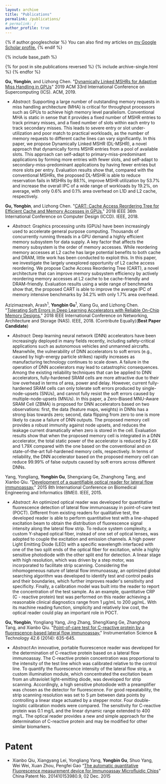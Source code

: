 ```yaml
---
layout: archive
title: "Publications"
permalink: /publications/
# permalink: /
author_profile: true
---
```


{% if author.googlescholar %}
  You can also find my articles on <u><a href="{{author.googlescholar}}">my Google Scholar profile</a>.</u>
{% endif %}

{% include base_path %}

{% for post in site.publications reversed %}
  {% include archive-single.html %}
{% endfor %}

__Gu, Yongbin__, and Lizhong Chen. "[Dynamically Linked MSHRs for Adaptive Miss Handling in GPUs](https://gyb1325.github.io//files/2019_ICS_DLMSHR.pdf)" 2019 ACM 33rd International Conference on Supercomputing (ICS). ACM, 2019.    
* *Abstract*: Supporting a large number of outstanding memory requests in miss handling architecture (MHA) is critical for throughput processors such as GPUs to achieve high memory level parallelism. Conventional MHA is static in sense that it provides a fixed number of MSHR entries to track primary misses, and a fixed number of slots within each entry to track secondary misses. This leads to severe entry or slot under-utilization and poor match to practical workloads, as the number of memory requests to different cache lines can vary significantly. In this paper, we propose Dynamically Linked MSHR (DL-MSHR), a novel approach that dynamically forms MSHR entries from a pool of available slots. This approach can self-adapt to primary-miss-predominant applications by forming more entries with fewer slots, and self-adapt to secondary-miss-predominant applications by having fewer entries but more slots per entry. Evaluation results show that, compared with the conventional MSHRs, the proposed DL-MSHR is able to reduce reservation fails in MSHRs by 88.1%, improve MSHR utilization by 53.7% and increase the overall IPC of a wide range of workloads by 19.2%, on average, with only 0.6% and 0.1% area overhead on L1D and L2 cache, respectively.  


__Gu, Yongbin__, and Lizhong Chen. "[CART: Cache Access Reordering Tree for Efficient Cache and Memory Accesses in GPUs.](https://gyb1325.github.io//files/2018_ICCD_CART.pdf)" 2018 IEEE 36th International Conference on Computer Design (ICCD). IEEE, 2018.    
* *Abstract*: Graphics processing units (GPUs) have been increasingly used to accelerate general purpose computing. Thousands of concurrently running threads in a GPU demand a highly efficient memory subsystem for data supply. A key factor that affects the memory subsystem is the order of memory accesses. While reordering memory accesses at L2 cache has large potential benefits to both cache and DRAM, little work has been conducted to exploit this. In this paper, we investigate the largely unexplored opportunity of L2 cache access reordering. We propose Cache Access Reordering Tree (CART), a novel architecture that can improve memory subsystem efficiency by actively reordering memory accesses at L2 cache to be cache-friendly and DRAM-friendly. Evaluation results using a wide range of benchmarks show that, the proposed CART is able to improve the average IPC of memory intensive benchmarks by 34.2% with only 1.7% area overhead.  

<!-- Citation:  
@inproceedings{gu2018cart,  
  title={CART: Cache Access Reordering Tree for Efficient Cache and Memory Accesses in GPUs},  
  author={Gu, Yongbin and Chen, Lizhong},  
  booktitle={2018 IEEE 36th International Conference on Computer Design (ICCD)},  
  year={2018}  
}   -->

Azizimazreah, Arash<sup>1</sup>, __Yongbin Gu__<sup>1</sup>, Xiang Gu, and Lizhong Chen. "[Tolerating Soft Errors in Deep Learning Accelerators with Reliable On-Chip Memory Designs.](https://gyb1325.github.io/files/2018_NAS_Reliable_Accelerators.pdf)" 2018 IEEE International Conference on Networking, Architecture and Storage (NAS). IEEE, 2018. (Contribute Equally)(**Best Paper Candidate**)  
* *Abstract*: Deep learning neural network (DNN) accelerators have been increasingly deployed in many fields recently, including safety-critical applications such as autonomous vehicles and unmanned aircrafts. Meanwhile, the vulnerability of DNN accelerators to soft errors (e.g., caused by high-energy particle strikes) rapidly increases as manufacturing technology continues to scale down. A failure in the operation of DNN accelerators may lead to catastrophic consequences. Among the existing reliability techniques that can be applied to DNN accelerators, fully-hardened SRAM cells are more attractive due to their low overhead in terms of area, power and delay. However, current fully-hardened SRAM cells can only tolerate soft errors produced by single-node-upsets (SNUs), and cannot fully resist the soft errors caused by multiple-node-upsets (MNUs). In this paper, a Zero-Biased MNU-Aware SRAM Cell (ZBMA) is proposed for DNN accelerators based on two observations: first, the data (feature maps, weights) in DNNs has a strong bias towards zero; second, data flipping from zero to one is more likely to cause a failure of DNN outputs. The proposed memory cell provides a robust immunity against node upsets, and reduces the leakage current dramatically when zero is stored in the cell. Evaluation results show that when the proposed memory cell is integrated in a DNN accelerator, the total static power of the accelerator is reduced by 2.6X and 1.79X compared with the one based on the conventional and on state-of-the-art full-hardened memory cells, respectively. In terms of reliability, the DNN accelerator based on the proposed memory cell can reduce 99.99% of false outputs caused by soft errors across different DNNs.  

<!-- Citation:  
@inproceedings{2018tolerating,  
  title={Tolerating Soft Errors in Deep Learning Accelerators with Reliable On-Chip Memory Designs},  
  author={Azizimazreah, Arash and Gu, Yongbin and Gu, Xiang and Chen, Lizhong},  
  booktitle={2018 IEEE International Conference on Networking, Architecture and Storage (NAS)},  
  year={2018}  
}   -->

Yang, Yongliang, **Yongbin Gu**, Shengxiang Ge, Zhanghong Tang, and Xianbo Qiu. "[Development of a quantifiable optical reader for lateral flow immunoassay.](https://gyb1325.github.io/files/2015_POC_Device.pdf)" 2015 8th International Conference on Biomedical Engineering and Informatics (BMEI). IEEE, 2015.  
* *Abstract*: An optimized optical reader was developed for quantitative fluorescence detection of lateral flow immunoassay in point-of-care test (POCT). Different from existing readers for qualitative test, the developed reader is able to perform quantitative test with a line-shaped excitation beam to obtain the distribution of fluorescence signal intensity along the lateral flow strip. To reduce system complexity, a custom Y-shaped optical fiber, instead of one set of optical lenses, was adopted to couple the excitation and emission channels. A high power Light Emitting Diode (LED) with a specific wavelength interfaced with one of the two split ends of the optical fiber for excitation, while a highly sensitive photodiode with the other split end for detection. A linear stage with high resolution, which was driven by a step motor, was incorporated to facilitate strip scanning. Considering the inhomogeneous nature of lateral flow immunoassay, an optimized global searching algorithm was developed to identify test and control peaks and their boundaries, which further improves reader's sensitivity and specificity. Finally, a calibration model was built into the reader to report the concentration of the test sample. As an example, quantitative CRP (C - reactive protein) test was performed on this reader achieving a reasonable clinical diagnostics range from 1 μg/mL to 200 μg/mL. With its machine reading function, simplicity and relatively low cost, the optical reader could play an important role in POCT.  

<!-- Citation:  
@inproceedings{yang2015development,  
  title={Development of a quantifiable optical reader for lateral flow immunoassay},  
  author={Yang, Yongliang and Gu, Yongbin and Ge, Shengxiang and Tang, Zhanghong and Qiu, Xianbo},  
  booktitle={2015 8th International Conference on Biomedical Engineering and Informatics (BMEI)},  
  year={2015}  
}   -->

__Gu, Yongbin__, Yongliang Yang, Jing Zhang, ShengXiang Ge, Zhanghong Tang, and Xianbo Qiu. "[Point-of-care test for C-reactive protein by a fluorescence-based lateral flow immunoassay.](https://gyb1325.github.io/files/2014_POC_Device.pdf)" Instrumentation Science & Technology 42.6 (2014): 635-645.  
* *Abstract*:An innovative, portable fluorescence reader was developed for the determination of C-reactive protein based on a lateral flow immunoassay. The C-reactive protein concentration was proportional to the intensity of the test line which was calibrated relative to the control line. To quantify the fluorescence intensity of the lateral flow strip, a custom illumination module, which concentrated the excitation beam from an ultraviolet light-emitting diode, was developed for strip scanning. Accordingly, a high sensitive photodiode with a preamplifier was chosen as the detector for fluorescence. For good repeatability, the strip scanning resolution was set to 5 μm between data points by controlling a linear stage actuated by a stepper motor. Four double-logistic calibration models were compared. The sensitivity for C-reactive protein was 0.1 mg/L and the linear dynamic range extended to 400 mg/L. The optical reader provides a new and simple approach for the determination of C-reactive protein and may be modified for other similar biomarkers.    

<!-- Citation:  
@article{gu2014point,  
  title={Point-of-care test for C-reactive protein by a fluorescence-based lateral flow immunoassay},  
  author={Gu, Yongbin and Yang, Yongliang and Zhang, Jing and Ge,   ShengXiang and Tang, Zhanghong and Qiu, Xianbo},  
  journal={Instrumentation Science \& Technology},  
  pages={635--645},  
  year={2014}  
}   -->

Patent
======
*	Xianbo Qiu, Xiangyang Lei, Yongliang Yang, __Yongbin Gu__, Shuo Yang, Wei Wei, Xuan Zhou, Pengfei Gao “[The automatic quantitative Fluorescence measurement device for Immunoassay Microfluidic Chips](http://cprs.patentstar.com.cn/Search/Detail?ANE=9CID9EGB6BEA5BAA5AEA9GDA9FHE9FCD6DAA9DDG9DBD8IAA)” China Patent No. 201410153980.9, 02 Dec. 2015
